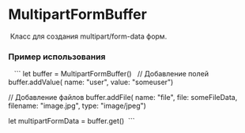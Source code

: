 # MultipartFormBuffer

 Класс для создания multipart/form-data форм.

### Пример использования
 
 ```
let buffer = MultipartFormBuffer()
 
// Добавление полей
buffer.addValue(
    name: "user",
    value: "someuser")

// Добавление файлов
buffer.addFile(
    name: "file",
    file: someFileData,
    filename: "image.jpg",
    type: "image/jpeg")


let multipartFormData = buffer.get()
 ```
